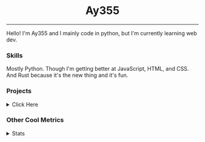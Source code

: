 <h1 align="center"><b>Ay355</b></h1>

---

Hello! I'm Ay355 and I mainly code in python, but I'm currently learning web dev.


### Skills

Mostly Python. Though I'm getting better at JavaScript, HTML, and CSS. And Rust because it's the new thing and it's fun.


### Projects

<details>
 <summary>Click Here</summary>
<br>

 This is probably out of date

[Standle](https://discord.com/oauth2/authorize?client_id=810345494223781899&scope=bot&permissions=8)
 - A multipurpose discord bot for your discord server. Has useful and fun commands for you to mess around with. Made with [discord.py](https://www.github.com/Rapptz/discord.py).

[RoboAy355](https://github.com/Ay-355/RoboAy355)
 - A personal discord bot that I use for random things.

[Asyncdictionary](https://github.com/Ay-355/asyncdictionary)
 - An async wrapper for the freedictionaryAPI. See the README for more info.

 
That's pretty much it, other stuff is closed-source.
 
</details>


### Other Cool Metrics


<details>
<summary>Stats</summary>
<br>
 
<a href="https://github.com/Ay-355">
 <img align="center" src="https://github-readme-stats.vercel.app/api?username=Ay-355&theme=tokyonight&show_icons=true&count_private=true&hide_border=true" />
</a><a href="https://github.com/Ay-355">
  <img align="center" src="https://github-readme-stats.vercel.app/api/top-langs/?username=Ay-355&hide=toml,yaml,cmake&layout=compact&langs_count=8&theme=tokyonight&hide_border=true" />
</a>

 
&nbsp; <!-- Space character to put some space between the different stat types. -->

 
<!--START_SECTION:waka-->
**🐱 My GitHub Data** 

> 🏆 542 Contributions in the Year 2021
 > 
> 📦 1.4 kB Used in GitHub's Storage 
 > 
> 🚫 Not Opted to Hire
 > 
> 📜 12 Public Repositories 
 > 
> 🔑 3 Private Repositories  
 > 
**I'm an Early 🐤** 

```text
🌞 Morning    16 commits     █░░░░░░░░░░░░░░░░░░░░░░░░   6.06% 
🌆 Daytime    119 commits    ███████████░░░░░░░░░░░░░░   45.08% 
🌃 Evening    125 commits    ███████████░░░░░░░░░░░░░░   47.35% 
🌙 Night      4 commits      ░░░░░░░░░░░░░░░░░░░░░░░░░   1.52%

```
📅 **I'm Most Productive on Saturday** 

```text
Monday       46 commits     ████░░░░░░░░░░░░░░░░░░░░░   17.42% 
Tuesday      29 commits     ██░░░░░░░░░░░░░░░░░░░░░░░   10.98% 
Wednesday    25 commits     ██░░░░░░░░░░░░░░░░░░░░░░░   9.47% 
Thursday     43 commits     ████░░░░░░░░░░░░░░░░░░░░░   16.29% 
Friday       43 commits     ████░░░░░░░░░░░░░░░░░░░░░   16.29% 
Saturday     47 commits     ████░░░░░░░░░░░░░░░░░░░░░   17.8% 
Sunday       31 commits     ███░░░░░░░░░░░░░░░░░░░░░░   11.74%

```


📊 **This Week I Spent My Time On** 

```text
💬 Programming Languages: 
Rust                     5 hrs 52 mins       ████████████████████░░░░░   82.79% 
PowerShell               21 mins             █░░░░░░░░░░░░░░░░░░░░░░░░   4.96% 
Python                   20 mins             █░░░░░░░░░░░░░░░░░░░░░░░░   4.79% 
JSON                     15 mins             █░░░░░░░░░░░░░░░░░░░░░░░░   3.55% 
Text                     8 mins              ░░░░░░░░░░░░░░░░░░░░░░░░░   1.98%

🔥 Editors: 
VS Code                  6 hrs 44 mins       ███████████████████████░░   95.04% 
Notepad++                21 mins             █░░░░░░░░░░░░░░░░░░░░░░░░   4.96%

🐱‍💻 Projects: 
haste-cli                5 hrs 50 mins       ████████████████████░░░░░   82.3% 
Unknown Project          37 mins             ██░░░░░░░░░░░░░░░░░░░░░░░   8.69% 
school                   29 mins             █░░░░░░░░░░░░░░░░░░░░░░░░   6.82% 
learnrust                9 mins              ░░░░░░░░░░░░░░░░░░░░░░░░░   2.2%

💻 Operating System: 
Windows                  7 hrs 5 mins        █████████████████████████   100.0%

```

**I Mostly Code in Python** 

```text
Python                   7 repos             █████████████████░░░░░░░░   70.0% 
HTML                     1 repo              ██░░░░░░░░░░░░░░░░░░░░░░░   10.0% 
C++                      1 repo              ██░░░░░░░░░░░░░░░░░░░░░░░   10.0% 
Rust                     1 repo              ██░░░░░░░░░░░░░░░░░░░░░░░   10.0%

```



 Last Updated on 08/10/2021
<!--END_SECTION:waka-->
</details>
